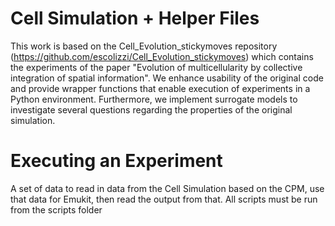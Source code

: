 # Cell Simulation + Helper Files
This work is based on the Cell_Evolution_stickymoves repository (https://github.com/escolizzi/Cell_Evolution_stickymoves) which contains the experiments of the paper "Evolution of multicellularity by collective integration of spatial information". We enhance usability of the original code and provide wrapper functions that enable execution of experiments in a Python environment. Furthermore, we implement surrogate models to investigate several questions regarding the properties of the original simulation.

# Executing an Experiment

A set of data to read in data from the Cell Simulation based on the CPM, use that data for Emukit, then read the output from that. 
All scripts must be run from the scripts folder
